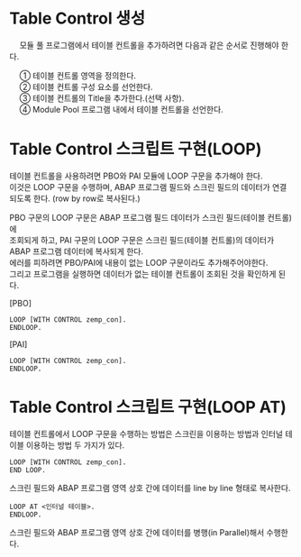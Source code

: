 # Table Control 생성
&emsp; 모듈 풀 프로그램에서 테이블 컨트롤을 추가하려면 다음과 같은 순서로 진행해야 한다. <br>

&emsp; ① 테이블 컨트롤 영역을 정의한다. <br>
&emsp; ② 테이블 컨트롤 구성 요소를 선언한다.<br>
&emsp; ③ 테이블 컨트롤의 Title을 추가한다.(선택 사항).<br>
&emsp; ④ Module Pool 프로그램 내에서 테이블 컨트롤을 선언한다.<br>

# Table Control 스크립트 구현(LOOP)
테이블 컨트롤을 사용하려면 PBO와 PAI 모듈에 LOOP 구문을 추가해야 한다. <br> 
이것은 LOOP 구문을 수행하며, ABAP 프로그램 필드와 스크린 필드의 데이터가 연결되도록 한다. (row by row로 복사된다.)

PBO 구문의 LOOP 구문은 ABAP 프로그램 필드 데이터가 스크린 필드(테이블 컨트롤)에<br>
조회되게 하고, PAI 구문의 LOOP 구문은 스크린 필드(테이블 컨트롤)의 데이터가 ABAP 프로그램 데이터에 복사되게 한다.<br>
에러를 피하려면 PBO/PAI에 내용이 없는 LOOP 구문이라도 추가해주어야한다.<br>
그리고 프로그램을 실행하면 데이터가 없는 테이블 컨트롤이 조회된 것을 확인하게 된다.

[PBO]
```ABAP
LOOP [WITH CONTROL zemp_con].
ENDLOOP.
```

[PAI]
```ABAP
LOOP [WITH CONTROL zemp_con].
ENDLOOP.
```

# Table Control 스크립트 구현(LOOP AT)
테이블 컨트롤에서 LOOP 구문을 수행하는 방법은 스크린을 이용하는 방법과 인터널 테이블 이용하는 방법 두 가지가 있다.
```ABAP
LOOP [WITH CONTROL zemp_con].
END LOOP.
```
스크린 필드와 ABAP 프로그램 영역 상호 간에 데이터를 line by line 형태로 복사한다.

```ABAP
LOOP AT <인터널 테이블>.
ENDLOOP.
```
스크린 필드와 ABAP 프로그램 영역 상호 간에 데이터를 병행(in Parallel)해서 수행한다.